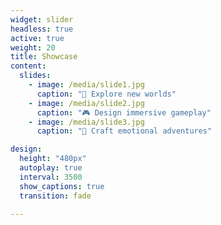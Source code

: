 ```yaml
---
widget: slider
headless: true
active: true
weight: 20
title: Showcase
content:
  slides:
    - image: /media/slide1.jpg
      caption: "🌌 Explore new worlds"
    - image: /media/slide2.jpg
      caption: "🎮 Design immersive gameplay"
    - image: /media/slide3.jpg
      caption: "🧭 Craft emotional adventures"

design:
  height: "480px"
  autoplay: true
  interval: 3500
  show_captions: true
  transition: fade

---
```

